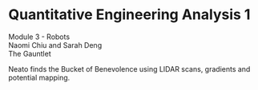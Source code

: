# Quantitative Engineering Analysis 1  
Module 3 - Robots  
Naomi Chiu and Sarah Deng  
The Gauntlet  

Neato finds the Bucket of Benevolence using LIDAR scans, gradients and potential mapping. 
